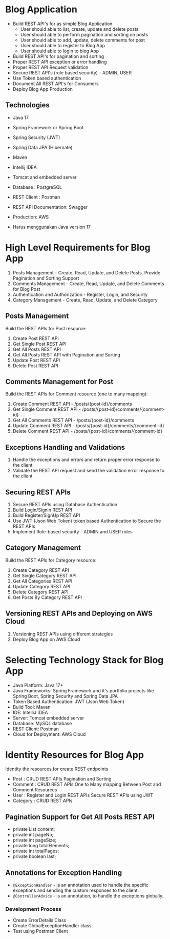 # Blog Application

* Build REST API's for as simple Blog Application
    * User should able to list, create, update and delete posts
    * User should able to perform pagination and sorting on posts
    * User should able to add, update, delete comments for post
    * User should able to register to Blog App
    * User should able to login to blog App
* Build REST API's for pagination and sorting
* Proper REST API exception or error handling
* Proper REST API Request validation
* Secure REST API's (role based security) - ADMIN, USER
* Use Token based authentication
* Document All REST API's for Consumers
* Deploy Blog App Production

## Technologies

- Java 17
- Spring Framework or Spring Boot
- Spring Security (JWT)
- Spring Data JPA (Hibernate)
- Maven
- Intellij IDEA
- Tomcat and embedded server
- Database : PostgreSQL
- REST Client : Postman
- REST API Documentation: Swagger
- Production: AWS

- Harus menggunakan Java version 17

# High Level Requirements for Blog App

1. Posts Management - Create, Read, Update, and Delete Posts. Provide Pagination and Sorting Support
2. Comments Management - Create, Read, Update, and Delete Comments for Blog Post
3. Authentication and Authorization - Register, Login, and Security
4. Category Management - Create, Read, Update, and Delete Category

## Posts Management
Build the REST APIs for Post resource:
1. Create Post REST API
2. Get Single Post REST API
3. Get All Posts REST API
4. Get All Posts REST API with Pagination and Sorting
5. Update Post REST API
6. Delete Post REST API

## Comments Management for Post
Build the REST APIs for Comment resource (one to many mapping):
1. Create Comment REST API - /posts/{post-id}/comments
2. Get Single Comment REST API - /posts/{post-id}/comments/{comment-id}
3. Get All Comments REST API - /posts/{post-id}/comments
4. Update Comment REST API - /posts/{post-id}/comments/{comment-id}
5. Delete Comment REST API - /posts/{post-id}/comments/{comment-id}

## Exceptions Handling and Validations
1. Handle the exceptions and errors and return proper error response to the client
2. Validate the REST API request and send the validation error response to the client

## Securing REST APIs
1. Secure REST APIs using Database Authentication
2. Build Login/Signin REST API
3. Build Register/SignUp REST API
4. Use JWT (Json Web Token) token based Authentication to Secure the REST APIs
5. Implement Role-based security - ADMIN and USER roles

## Category Management
Build the REST APIs for Category resource:

1. Create Category REST API
2. Get Single Category REST API
3. Get All Categories REST API
4. Update Category REST API
5. Delete Category REST API
6. Get Posts By Category REST API

## Versioning REST APIs and Deploying on AWS Cloud
1. Versioning REST APIs using different strategies
2. Deploy Blog App on AWS Cloud

# Selecting Technology Stack for Blog App
- Java Platform: Java 17+
- Java Frameworks: Spring Framework and it's portfolio projects like Spring Boot, Spring Security and Spring Data JPA
- Token Based Authentication: JWT (Json Web Token)
- Build Tool: Maven
- IDE: IntelliJ IDEA
- Server: Tomcat embedded server
- Database: MySQL database
- REST Client: Postman
- Cloud for Deployment: AWS Cloud

# Identity Resources for Blog App
Identity the resources for create REST endpoints
- Post : CRUD REST APIs Pagination and Sorting
- Comment : CRUD REST APIs One to Many mapping Between Post and Comment Resources
- User : Register and Login REST APIs Secure REST APIs using JWT
- Category : CRUD REST APIs

## Pagination Support for Get All Posts REST API

- private List<Post> content;
- private int pageNo;
- private int pageSize;
- private long totalElements;
- private int totalPages;
- private boolean last;

## Annotations for Exception Handling

- `@ExceptionHandler` - is an annotation used to handle the specific exceptions and sending the custom responses to the client.
- `@ControllerAdvice` - is an annotation, to handle the exceptions globally.

### Development Process
- Create ErrorDetails Class
- Create GlobalExceptionHandler class
- Test using Postman Client
